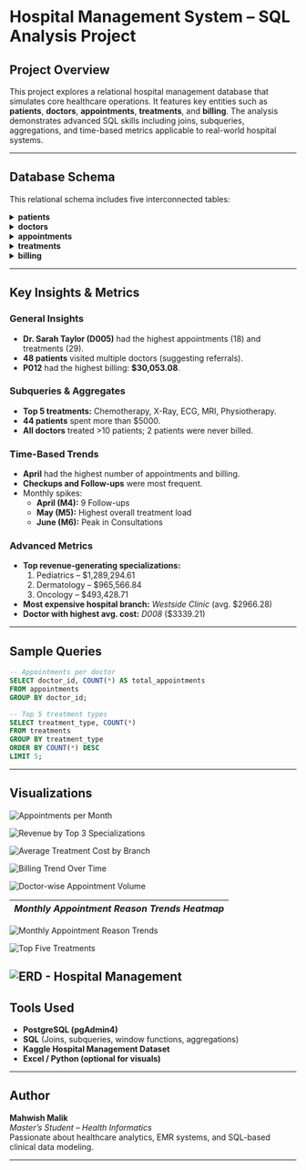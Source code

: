 #  Hospital Management System – SQL Analysis Project

##  Project Overview

This project explores a relational hospital management database that simulates core healthcare operations. It features key entities such as **patients**, **doctors**, **appointments**, **treatments**, and **billing**. The analysis demonstrates advanced SQL skills including joins, subqueries, aggregations, and time-based metrics applicable to real-world hospital systems.

---

##  Database Schema

This relational schema includes five interconnected tables:

<details>
<summary><strong>patients</strong></summary>

| Column               | Type         | Description                        |
|----------------------|--------------|------------------------------------|
| patient_id           | TEXT         | Unique patient ID                  |
| first_name, last_name| VARCHAR(50)  | Patient name                       |
| gender               | VARCHAR(10)  | Gender                             |
| date_of_birth        | DATE         | Birth date                         |
| contact_number       | VARCHAR(20)  | Phone number                       |
| address              | TEXT         | Home address                       |
| registration_date    | DATE         | Registration date in hospital      |
| insurance_provider   | VARCHAR(100) | Insurance company                  |
| insurance_number     | VARCHAR(50)  | Policy ID                          |
| email                | VARCHAR(100) | Email address                      |
</details>

<details>
<summary><strong> doctors</strong></summary>

| Column             | Type         | Description                    |
|--------------------|--------------|--------------------------------|
| doctor_id          | TEXT         | Unique ID                      |
| first_name         | VARCHAR(50)  | Doctor's first name            |
| last_name          | VARCHAR(50)  | Doctor's last name             | 
| specialization     | VARCHAR(100) | Medical specialty              |
| phone_number       | VARCHAR(20)  | Contact number                 |
| years_experience   | INTEGER      | Years of experience            |
| hospital_branch    | VARCHAR(100) | Hospital location              |
| email              | VARCHAR(100) | Email address                  |
</details>

<details>
<summary><strong> appointments</strong></summary>

| Column             | Type        | Description                            |
|--------------------|-------------|----------------------------------------|
| appointment_id     | TEXT        | Unique ID                              |
| patient_id         | TEXT        | Foreign keys                           |
| doctor_id          | TEXT        | Foreign keys                           |
| appointment_date   | DATE        | Date of appointment                    |
| appointment_time   | TIME        | Time of appointment                    |
| reason_for_visit   | TEXT        | Reason stated by patient               |
| status             | VARCHAR(50) | Scheduled, Completed, Cancelled, etc.  |
</details>

<details>
<summary><strong> treatments</strong></summary>

| Column           | Type         | Description                          |
|------------------|--------------|--------------------------------------|
| treatment_id     | TEXT         | Unique ID                            |
| appointment_id   | TEXT         | Related appointment                  |
| treatment_type   | VARCHAR(100) | Type (e.g., X-ray, MRI)              |
| description      | TEXT         | Treatment notes                      |
| cost             | NUMERIC      | Cost of treatment                    |
| treatment_date   | DATE         | Date provided                        |
</details>

<details>
<summary><strong> billing</strong></summary>

| Column           | Type         | Description                       |
|------------------|--------------|-----------------------------------|
| bill_id          | TEXT         | Unique ID                         |
| patient_id       | TEXT         | Refers to patient                 |
| treatment_id     | TEXT         | Refers to treatment               |
| bill_date        | DATE         | Billing date                      |
| amount           | NUMERIC      | Total billed amount               |
| payment_method   | VARCHAR(50)  | Cash, Card, Insurance, etc.       |
| payment_status   | VARCHAR(50)  | Paid, Pending, Failed             |
</details>

---

## Key Insights & Metrics

### General Insights

- **Dr. Sarah Taylor (D005)** had the highest appointments (18) and treatments (29).
- **48 patients** visited multiple doctors (suggesting referrals).
- **P012** had the highest billing: **$30,053.08**.

### Subqueries & Aggregates

- **Top 5 treatments:** Chemotherapy, X-Ray, ECG, MRI, Physiotherapy.
- **44 patients** spent more than \$5000.
- **All doctors** treated >10 patients; 2 patients were never billed.

### Time-Based Trends

- **April** had the highest number of appointments and billing.
- **Checkups and Follow-ups** were most frequent.
- Monthly spikes:
  - **April (M4):** 9 Follow-ups
  - **May (M5):** Highest overall treatment load
  - **June (M6):** Peak in Consultations

### Advanced Metrics

- **Top revenue-generating specializations:**
  1. Pediatrics – \$1,289,294.61  
  2. Dermatology – \$965,566.84  
  3. Oncology – \$493,428.71  
- **Most expensive hospital branch:** *Westside Clinic* (avg. \$2966.28)
- **Doctor with highest avg. cost:** *D008* (\$3339.21)

---

## Sample Queries

```sql
-- Appointments per doctor
SELECT doctor_id, COUNT(*) AS total_appointments
FROM appointments
GROUP BY doctor_id;
```

```sql
-- Top 5 treatment types
SELECT treatment_type, COUNT(*)
FROM treatments
GROUP BY treatment_type
ORDER BY COUNT(*) DESC
LIMIT 5;
```

---

## Visualizations
  
![Appointments per Month](assets/appointments_per_month.png)

![Revenue by Top 3 Specializations](assets/highest_earning_specialties.png)

![Average Treatment Cost by Branch](assets/avg_cost_by_branch.png)

![Billing Trend Over Time](assets/billing_trends.png)

![Doctor-wise Appointment Volume](assets/doctor_wise_appointments.png)


|*Monthly Appointment Reason Trends Heatmap*|
| :--: |
![Monthly Appointment Reason Trends](assets/monthly_appointment_trends.png)  

![Top Five Treatments](assets/top_five_treatments.png)

![ERD - Hospital Management](assets/ERD_hospital_management.png)
---

## Tools Used

- **PostgreSQL (pgAdmin4)**
- **SQL** (Joins, subqueries, window functions, aggregations)
- **Kaggle Hospital Management Dataset**
- **Excel / Python (optional for visuals)**

---

## Author

**Mahwish Malik**  
*Master’s Student – Health Informatics*  
Passionate about healthcare analytics, EMR systems, and SQL-based clinical data modeling.

---

